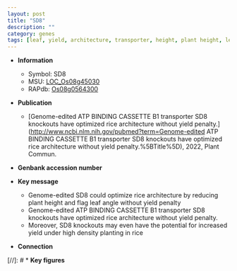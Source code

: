 ```yaml
---
layout: post
title: "SD8"
description: ""
category: genes
tags: [leaf, yield, architecture, transporter, height, plant height, leaf angle]
---
```


* **Information**  
    + Symbol: SD8  
    + MSU: [LOC_Os08g45030](http://rice.uga.edu/cgi-bin/ORF_infopage.cgi?orf=LOC_Os08g45030)  
    + RAPdb: [Os08g0564300](http://rapdb.dna.affrc.go.jp/viewer/gbrowse_details/irgsp1?name=Os08g0564300)  

* **Publication**  
    + [Genome-edited ATP BINDING CASSETTE B1 transporter SD8 knockouts have optimized rice architecture without yield penalty.](http://www.ncbi.nlm.nih.gov/pubmed?term=Genome-edited ATP BINDING CASSETTE B1 transporter SD8 knockouts have optimized rice architecture without yield penalty.%5BTitle%5D), 2022, Plant Commun.

* **Genbank accession number**  

* **Key message**  
    + Genome-edited SD8 could optimize rice architecture by reducing plant height and flag leaf angle without yield penalty
    + Genome-edited ATP BINDING CASSETTE B1 transporter SD8 knockouts have optimized rice architecture without yield penalty.
    + Moreover, SD8 knockouts may even have the potential for increased yield under high density planting in rice

* **Connection**  

[//]: # * **Key figures**  


